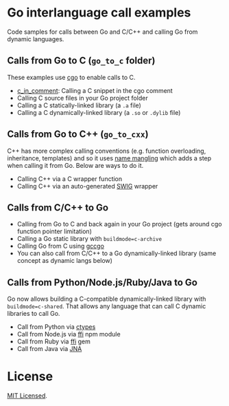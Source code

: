 # Go interlanguage call examples

Code samples for calls between Go and C/C++ and calling Go from dynamic languages.

## Calls from Go to C (`go_to_c` folder)

These examples use [cgo](https://golang.org/cmd/cgo/) to enable calls to C.

- [c_in_comment](https://github.com/draffensperger/go-interlang/blob/master/go_to_c/c_in_comment/main.go): Calling a C snippet in the cgo comment
- Calling C source files in your Go project folder
- Calling a C statically-linked library (a `.a` file)
- Calling a C dynamically-linked library (a `.so` or `.dylib` file)

## Calls from Go to C++ (`go_to_cxx`)

C++ has more complex calling conventions (e.g. function overloading, inheritance, templates) and so it uses [name mangling](https://en.wikipedia.org/wiki/Name_mangling#Name_mangling_in_C.2B.2B) which adds a step when calling it from Go. Below are ways to do it.

- Calling C++ via a C wrapper function
- Calling C++ via an auto-generated [SWIG](http://www.swig.org/) wrapper

## Calls from C/C++ to Go

- Calling from Go to C and back again in your Go project (gets around cgo function pointer limitation)
- Calling a Go static library with `buildmode=c-archive`
- Calling Go from C using [gccgo](https://golang.org/doc/install/gccgo)
- You can also call from C/C++ to a Go dynamically-linked library (same concept as dynamic langs below)

## Calls from Python/Node.js/Ruby/Java to Go

Go now allows building a C-compatible dynamically-linked library with `buildmode=c-shared`. That allows any language that can call C dynamic libraries to call Go.

- Call from Python via [ctypes](https://docs.python.org/2/library/ctypes.html)
- Call from Node.js via [ffi](https://github.com/node-ffi/node-ffi) npm module
- Call from Ruby via [ffi](https://github.com/ffi/ffi) gem
- Call from Java via [JNA](https://github.com/java-native-access/jna)

# License

[MIT Licensed](http://opensource.org/licenses/MIT).
